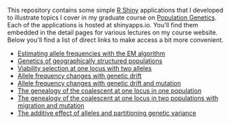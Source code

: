 This repository contains some simple [R
Shiny](https://shiny.rstudio.com/) applications that I developed to
illustrate topics I cover in my graduate course on [Population
Genetics](http://darwin.eeb.uconn.edu/uncommon-ground/eeb348/). Each
of the applications is hosted at shinyapps.io. You'll find them
embedded in the detail pages for various lectures on my course
website. Below you'll find a list of direct links to make access a bit
more convenient.

* [Estimating allele frequencies with the EM algorithm](https://keholsinger.shinyapps.io/EM-algorithm-for-allele-frequencies/)
* [Genetics of geographically structured populations](https://keholsinger.shinyapps.io/F-statistics/)
* [Viability selection at one locus with two alleles](https://keholsinger.shinyapps.io/Viability-selection/)
* [Allele frequency changes with genetic drift](https://keholsinger.shinyapps.io/Genetic-Drift/)
* [Allele frequency changes with genetic drift and mutation](https://keholsinger.shinyapps.io/Drift-mutation/)
* [The genealogy of the coalescent at one locus in one population](https://keholsinger.shinyapps.io/coalescent/)
* [The genealogy of the coalescent at one locus in two populations with migration and mutation](https://keholsinger.shinyapps.io/Coalescent-structured-population/)
* [The additive effect of alleles and partitioning genetic variance](https://keholsinger.shinyapps.io/quant-gen-additive-effects/)